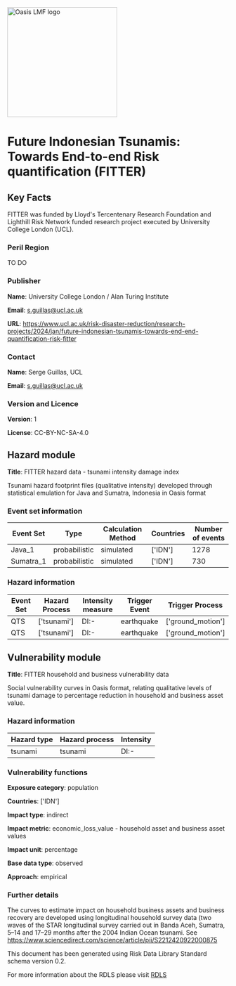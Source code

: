 <img src="https://oasislmf.org/packages/oasis_theme_package/themes/oasis_theme/assets/src/oasis-lmf-colour.png" alt="Oasis LMF logo" width="250"/>

# Future Indonesian Tsunamis: Towards End-to-end Risk quantification (FITTER)

## Key Facts

FITTER was funded by Lloyd's Tercentenary Research Foundation and Lighthill Risk Network funded research project executed by University College London (UCL).

### Peril Region

TO DO

### Publisher

**Name**: University College London / Alan Turing Institute

**Email**: s.guillas@ucl.ac.uk

**URL**: https://www.ucl.ac.uk/risk-disaster-reduction/research-projects/2024/jan/future-indonesian-tsunamis-towards-end-end-quantification-risk-fitter

### Contact

**Name**: Serge Guillas, UCL

**Email**: s.guillas@ucl.ac.uk

### Version and Licence

**Version**: 1

**License**: CC-BY-NC-SA-4.0

## Hazard module

**Title**: FITTER hazard data - tsunami intensity damage index

Tsunami hazard footprint files (qualitative intensity) developed through statistical emulation for Java and Sumatra, Indonesia in Oasis format

### Event set information

| Event Set | Type | Calculation Method | Countries | Number of events |
|---|---|---|---|---|
| Java_1 | probabilistic | simulated | ['IDN'] | 1278 |
| Sumatra_1 | probabilistic | simulated | ['IDN'] | 730 |
### Hazard information

| Event Set | Hazard Process | Intensity measure | Trigger Event | Trigger Process |
|---|---|---|---|---|
| QTS | ['tsunami'] | DI:- | earthquake | ['ground_motion'] |
| QTS | ['tsunami'] | DI:- | earthquake | ['ground_motion'] |
## Vulnerability module

**Title**: FITTER household and business vulnerability data

Social vulnerability curves in Oasis format, relating qualitative levels of tsunami damage to percentage reduction in household and business asset value.

### Hazard information

| Hazard type | Hazard process | Intensity |
|---|---|---|
| tsunami | tsunami | DI:- |
### Vulnerability functions

**Exposure category**: population

**Countries**: ['IDN']

**Impact type**: indirect

**Impact metric**: economic_loss_value - household asset and business asset values

**Impact unit**: percentage

**Base data type**: observed

**Approach**: empirical

### Further details

The curves to estimate impact on household business assets and business recovery are developed using longitudinal household survey data (two waves of the STAR longitudinal survey carried out in Banda Aceh, Sumatra, 5–14 and 17–29 months after the 2004 Indian Ocean tsunami. See https://www.sciencedirect.com/science/article/pii/S2212420922000875

This document has been generated using Risk Data Library Standard schema version 0.2.

For more information about the RDLS please visit [RDLS](https://docs.riskdatalibrary.org/en/latest/)

